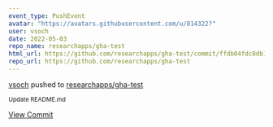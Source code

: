 ```yaml
---
event_type: PushEvent
avatar: "https://avatars.githubusercontent.com/u/814322?"
user: vsoch
date: 2022-05-03
repo_name: researchapps/gha-test
html_url: https://github.com/researchapps/gha-test/commit/ffdb04fdc8db113897d0ac5b539360dc9b0bd85e
repo_url: https://github.com/researchapps/gha-test
---
```


<a href='https://github.com/vsoch' target='_blank'>vsoch</a> pushed to <a href='https://github.com/researchapps/gha-test' target='_blank'>researchapps/gha-test</a>

<small>Update README.md</small>

<a href='https://github.com/researchapps/gha-test/commit/ffdb04fdc8db113897d0ac5b539360dc9b0bd85e' target='_blank'>View Commit</a>